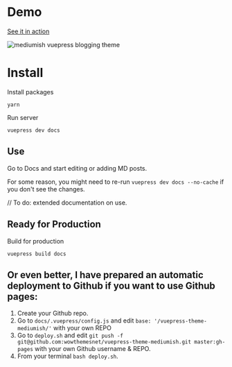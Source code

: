 
# Demo 

[See it in action](https://wowthemesnet.github.io/vuepress-theme-mediumish/)

![mediumish vuepress blogging theme](https://wowthemesnet.github.io/vuepress-theme-mediumish/assets/img/screenshot.jpg)

# Install

Install packages

```
yarn
```

Run server

```
vuepress dev docs
```

## Use

Go to Docs and start editing or adding MD posts. 

For some reason, you might need to re-run `vuepress dev docs --no-cache` if you don't see the changes.

// To do: extended documentation on use.

## Ready for Production

Build for production

```
vuepress build docs
```

## Or even better, I have prepared an automatic deployment to Github if you want to use Github pages:

1. Create your Github repo.
2. Go to `docs/.vuepress/config.js` and edit `base: '/vuepress-theme-mediumish/'` with your own REPO
3. Go to `deploy.sh` and edit `git push -f git@github.com:wowthemesnet/vuepress-theme-mediumish.git master:gh-pages` with your own Github username & REPO.
4. From your terminal `bash deploy.sh`.



